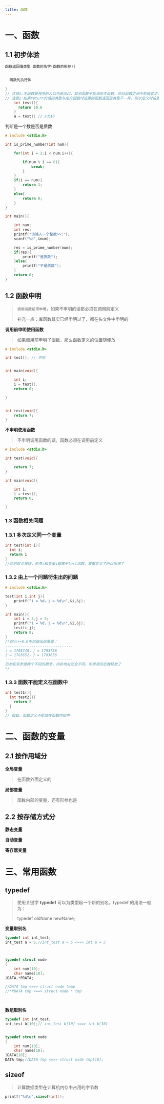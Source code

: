 ```yaml
---
title: 函数
---
```



# 一、函数

## 1.1 初步体验

```c
函数返回值类型 函数的名字(函数的形参){
  
  
  函数的执行体
  
}
// 注意1:主函数是程序的入口也是出口，其他函数不能调用主函数，而且函数之间不能嵌套定义
// 注意2:如果return的值的类型与定义函数时设置的函数返回值类型不一样，则以定义时设置函数返回值类型为标准，该强制转换就强制转化。
    int test(){
      return 10.6
    }
    a = test() // a为10
```

判断是一个数是否是质数

```c
# include <stdio.h>

int is_prime_number(int num){

	for(int i = 2;i < num;i++){

		if(num % i == 0){
			break;
		}
	}
	if(i == num){
		return 1;
	}
	else{
		return 0;
	}
}

int main(){

	int num;
	int res;
	printf("请输入一个整数>>:");
	scanf("%d",&num);

	res = is_prime_number(num);
	if(res){
		printf("是质数");
	}else{
		printf("不是质数");
	}
	return 0;
}
```

## 1.2 函数申明

> `调用函数前须申明`，如果不申明的话那必须在调用前定义
>
> 补充一点：库函数其实已经申明过了，都在头文件中申明的

**调用前申明使用函数**

> 如果调用前申明了函数，那么函数定义的位置随便放

```c
# include <stdio.h>

int test(); // 申明


int main(void){

	int i;
	i = test();
	return 0;

}


int test(void){
	return 7;
}


```

**不申明使用函数**

> 不申明调用函数的话，函数必须在调用前定义

```c
# include <stdio.h>

int test(void){

	return 7;
}

int main(void){

	int i;
	i = test();
	return 0;

}
```

### 1.3 函数相关问题

### 1.3.1 多次定义同一个变量

```c
int test(int i){
  int i;
  return i
}
//此时就会报错，形参i和变量i都属于test函数，双重定义了所以出错了
```

### 1.3.2 由上一个问题衍生出的问题

```c
# include <stdio.h>

test(int i,int j){
	printf("i = %d，j = %d\n",&i,&j);
}

int main(){
	int i = 3,j = 5;
	printf("i = %d，j = %d\n",&i,&j);
	test(i,j);
	return 0;
}
/*在Vc++6.0中的输出结果是：
-------------------------------
i = 1703740，j = 1703736
i = 1703652，j = 1703656
-------------------------------
形参和实参是两个不同的概念，内存地址完全不同，形参用完后就释放了
*/
```

### 1.3.3 函数不能定义在函数中

```c
int test1(){
  int test2(){
    return 2
  }
}
// 报错，函数定义不能放在函数内部中
```

# 二、函数的变量

## 2.1 按作用域分

**全局变量**

> 在函数外面定义的

**局部变量**

> 函数内部的变量，还有形参也是

## 2.2 按存储方式分

**静态变量**

**自动变量**

**寄存器变量**

# 三、常用函数

## typedef

> 使用关键字 **typedef** 可以为类型起一个新的别名。typedef 的用法一般为：
>
> typedef  oldName  newName;

**变量取别名**

```c
typedef int int_test;
int_test a = 5;//int_test a = 5 <==> int a = 5



typedef struct node
{
    int num[10];
    char name[10];
}DATA,*PDATA;

//DATA tmp <==> struct node temp
//*PDATA tmp <==> struct node * tmp
  



```

**数组取别名**

```c
typedef int int_test;
int_test b[10];// int_test b[10] <==> int b[10]


typedef struct node
{
    int num[10];
    char name[10];
}DATA[10];
DATA tmp;//DATA tmp <==> struct node tmp[10];
```

## sizeof

> 计算数据类型在计算机内存中占用的字节数

```c
printf("%d\n",sizeof(int));